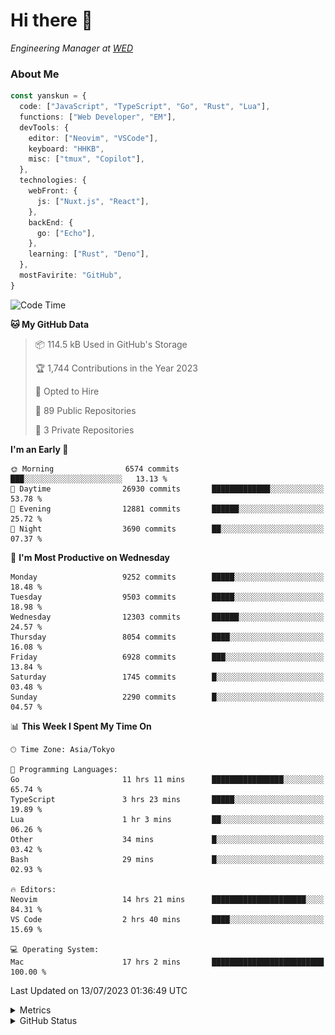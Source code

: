 # Hi there&nbsp;:wave:

<!-- ![Alt text](https://spotify-recently-played-readme.vercel.app/api?user=31kynbuubkiu3r4qh4hjuaglhfay) -->

_Engineering Manager at [WED](https://github.com/wedinc)_

### About Me

```ts
const yanskun = {
  code: ["JavaScript", "TypeScript", "Go", "Rust", "Lua"],
  functions: ["Web Developer", "EM"],
  devTools: {
    editor: ["Neovim", "VSCode"],
    keyboard: "HHKB",
    misc: ["tmux", "Copilot"],
  },
  technologies: {
    webFront: {
      js: ["Nuxt.js", "React"],
    },
    backEnd: {
      go: ["Echo"],
    },
    learning: ["Rust", "Deno"],
  },
  mostFavirite: "GitHub",
}
```

<!--START_SECTION:waka-->
![Code Time](http://img.shields.io/badge/Code%20Time-372%20hrs%2040%20mins-blue)

**🐱 My GitHub Data** 

> 📦 114.5 kB Used in GitHub's Storage 
 > 
> 🏆 1,744 Contributions in the Year 2023
 > 
> 💼 Opted to Hire
 > 
> 📜 89 Public Repositories 
 > 
> 🔑 3 Private Repositories 
 > 
**I'm an Early 🐤** 

```text
🌞 Morning                6574 commits        ███░░░░░░░░░░░░░░░░░░░░░░   13.13 % 
🌆 Daytime                26930 commits       █████████████░░░░░░░░░░░░   53.78 % 
🌃 Evening                12881 commits       ██████░░░░░░░░░░░░░░░░░░░   25.72 % 
🌙 Night                  3690 commits        ██░░░░░░░░░░░░░░░░░░░░░░░   07.37 % 
```
📅 **I'm Most Productive on Wednesday** 

```text
Monday                   9252 commits        █████░░░░░░░░░░░░░░░░░░░░   18.48 % 
Tuesday                  9503 commits        █████░░░░░░░░░░░░░░░░░░░░   18.98 % 
Wednesday                12303 commits       ██████░░░░░░░░░░░░░░░░░░░   24.57 % 
Thursday                 8054 commits        ████░░░░░░░░░░░░░░░░░░░░░   16.08 % 
Friday                   6928 commits        ███░░░░░░░░░░░░░░░░░░░░░░   13.84 % 
Saturday                 1745 commits        █░░░░░░░░░░░░░░░░░░░░░░░░   03.48 % 
Sunday                   2290 commits        █░░░░░░░░░░░░░░░░░░░░░░░░   04.57 % 
```


📊 **This Week I Spent My Time On** 

```text
🕑︎ Time Zone: Asia/Tokyo

💬 Programming Languages: 
Go                       11 hrs 11 mins      ████████████████░░░░░░░░░   65.74 % 
TypeScript               3 hrs 23 mins       █████░░░░░░░░░░░░░░░░░░░░   19.89 % 
Lua                      1 hr 3 mins         ██░░░░░░░░░░░░░░░░░░░░░░░   06.26 % 
Other                    34 mins             █░░░░░░░░░░░░░░░░░░░░░░░░   03.42 % 
Bash                     29 mins             █░░░░░░░░░░░░░░░░░░░░░░░░   02.93 % 

🔥 Editors: 
Neovim                   14 hrs 21 mins      █████████████████████░░░░   84.31 % 
VS Code                  2 hrs 40 mins       ████░░░░░░░░░░░░░░░░░░░░░   15.69 % 

💻 Operating System: 
Mac                      17 hrs 2 mins       █████████████████████████   100.00 % 
```


 Last Updated on 13/07/2023 01:36:49 UTC
<!--END_SECTION:waka-->

<details>
  <summary>Metrics</summary>
  <img src="https://github.com/yanskun/yanskun/blob/main/github-metrics.svg" alt="Metrics">
</details>

<details>
  <summary>GitHub Status</summary>
  <picture>
    <source media="(prefers-color-scheme: dark)" srcset="https://raw.githubusercontent.com/yanskun/yanskun/master/profile-summary-card-output/nord_dark/0-profile-details.svg">
   <img src="https://raw.githubusercontent.com/yanskun/yanskun/master/profile-summary-card-output/default/0-profile-details.svg">
  </picture>
  <br>
  <picture>
    <source media="(prefers-color-scheme: dark)" srcset="https://raw.githubusercontent.com/yanskun/yanskun/master/profile-summary-card-output/nord_dark/1-repos-per-language.svg">
   <img src="https://raw.githubusercontent.com/yanskun/yanskun/master/profile-summary-card-output/default/1-repos-per-language.svg">
  </picture>
  <picture>
    <source media="(prefers-color-scheme: dark)" srcset="https://raw.githubusercontent.com/yanskun/yanskun/master/profile-summary-card-output/nord_dark/2-most-commit-language.svg">
   <img src="https://raw.githubusercontent.com/yanskun/yanskun/master/profile-summary-card-output/default/2-most-commit-language.svg">
  </picture>
  <br>
  <picture>
    <source media="(prefers-color-scheme: dark)" srcset="https://raw.githubusercontent.com/yanskun/yanskun/master/profile-summary-card-output/nord_dark/3-stats.svg">
   <img src="https://raw.githubusercontent.com/yanskun/yanskun/master/profile-summary-card-output/default/3-stats.svg">
  </picture>
  <picture>
    <source media="(prefers-color-scheme: dark)" srcset="https://raw.githubusercontent.com/yanskun/yanskun/master/profile-summary-card-output/nord_dark/4-productive-time.svg">
   <img src="https://raw.githubusercontent.com/yanskun/yanskun/master/profile-summary-card-output/default/4-productive-time.svg">
  </picture>
</details>
